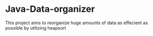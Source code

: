 # Java-Data-organizer
This project aims to reorganize huge amounts of data as effecient as possible by utilizing heapsort 
